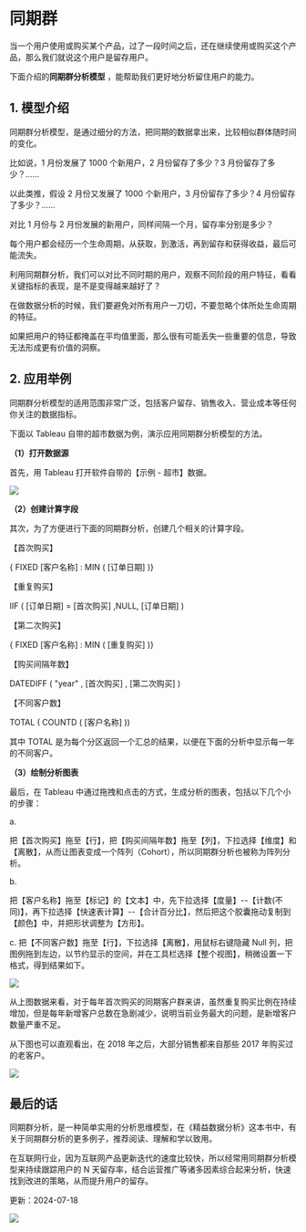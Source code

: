 # 同期群

当一个用户使用或购买某个产品，过了一段时间之后，还在继续使用或购买这个产品，那么我们就说这个用户是留存用户。

下面介绍的**同期群分析模型** ，能帮助我们更好地分析留住用户的能力。

## **1. 模型介绍**

同期群分析模型，是通过细分的方法，把同期的数据拿出来，比较相似群体随时间的变化。

比如说，1 月份发展了 1000 个新用户，2 月份留存了多少？3 月份留存了多少？……

以此类推，假设 2 月份又发展了 1000 个新用户，3 月份留存了多少？4 月份留存了多少？……

对比 1 月份与 2 月份发展的新用户，同样间隔一个月，留存率分别是多少？

每个用户都会经历一个生命周期，从获取，到激活，再到留存和获得收益，最后可能流失。

利用同期群分析，我们可以对比不同时期的用户，观察不同阶段的用户特征，看看关键指标的表现，是不是变得越来越好了？

在做数据分析的时候，我们要避免对所有用户一刀切，不要忽略个体所处生命周期的特征。

如果把用户的特征都掩盖在平均值里面，那么很有可能丢失一些重要的信息，导致无法形成更有价值的洞察。

## **2. 应用举例**

同期群分析模型的适用范围非常广泛，包括客户留存、销售收入、营业成本等任何你关注的数据指标。

下面以 Tableau 自带的超市数据为例，演示应用同期群分析模型的方法。

**（1）打开数据源**

首先，用 Tableau 打开软件自带的【示例 - 超市】数据。

![](https://mmbiz.qpic.cn/mmbiz_png/giaycic3UNwo0fT9yGX5icQLF9Ix8AgGAy2Z9ibAdt7kQcun1ic8d3Q6ekHic6bvpb235dMCAHKMJal8dSr2RCMc43pQ/640?wx_fmt=png) 

  

**（2）创建计算字段**

其次，为了方便进行下面的同期群分析，创建几个相关的计算字段。

【首次购买】

{  FIXED [客户名称]  :  MIN  ( [订单日期]  )}

【重复购买】

IIF  ( [订单日期]  = [首次购买]  ,NULL, [订单日期]  ) 

【第二次购买】

{  FIXED [客户名称]  :  MIN  ( [重复购买]  )}

【购买间隔年数】

DATEDIFF  (  "year"  , [首次购买]  , [第二次购买]  ) 

【不同客户数】

TOTAL  (  COUNTD  ( [客户名称]  )) 

其中  TOTAL  是为每个分区返回一个汇总的结果，以便在下面的分析中显示每一年的不同客户。

**（3）绘制分析图表**

最后，在 Tableau 中通过拖拽和点击的方式，生成分析的图表，包括以下几个小的步骤：

a.

把【首次购买】拖至【行】，把【购买间隔年数】拖至【列】，下拉选择【维度】和【离散】，从而让图表变成一个阵列（Cohort），所以同期群分析也被称为阵列分析。

b.

把【客户名称】拖至【标记】的【文本】中，先下拉选择【度量】--【计数(不同)】，再下拉选择【快速表计算】--【合计百分比】，然后把这个胶囊拖动复制到【颜色】中，并把形状调整为【方形】。

c. 把【不同客户数】拖至【行】，下拉选择【离散】，用鼠标右键隐藏 Null 列，把图例拖到左边，以节约显示的空间，并在工具栏选择【整个视图】，稍微设置一下格式，得到结果如下。

![](https://mmbiz.qpic.cn/mmbiz_png/giaycic3UNwo0fT9yGX5icQLF9Ix8AgGAy2FoWSDnRBw1P1pZOZpx1d6AqzWFyI8F2JQX8ktwyKMedhuW7f1jIdVA/640?wx_fmt=png) 

从上图数据来看，对于每年首次购买的同期客户群来讲，虽然重复购买比例在持续增加，但是每年新增客户总数在急剧减少，说明当前业务最大的问题，是新增客户数量严重不足。

从下图也可以直观看出，在 2018 年之后，大部分销售都来自那些 2017 年购买过的老客户。

![](https://mmbiz.qpic.cn/mmbiz_png/giaycic3UNwo0fT9yGX5icQLF9Ix8AgGAy2ibsRR5iaKcCwFbqNIpTdgZTCbPpdMEBMIic1RIaAD1KN82U8rO9IFCarQ/640?wx_fmt=png) 

## **最后的话**

同期群分析，是一种简单实用的分析思维模型，在《精益数据分析》这本书中，有关于同期群分析的更多例子，推荐阅读、理解和学以致用。

在互联网行业，因为互联网产品更新迭代的速度比较快，所以经常用同期群分析模型来持续跟踪用户的 N 天留存率，结合运营推广等诸多因素综合起来分析，快速找到改进的策略，从而提升用户的留存。

更新：2024-07-18

![](https://visitor-badge.laobi.icu/badge?page_id=sjhfx.linji&left_text=PageViews&right_color=%2300589F)